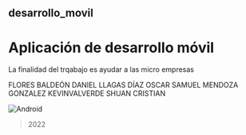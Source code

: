 ## desarrollo_movil
# Aplicación de desarrollo móvil

La finalidad del trqabajo es ayudar a las micro empresas 


​FLORES BALDEÓN DANIEL
LLAGAS DÍAZ​ OSCAR SAMUEL 
MENDOZA GONZALEZ KEVIN ​
VALVERDE SHUAN CRISTIAN​


![Android](https://www.syf.pe/wp-content/uploads/2021/01/android8.jpg)

> 2022
